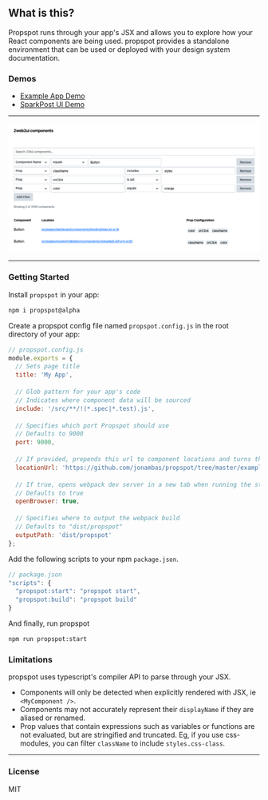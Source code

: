 ## What is this?

Propspot runs through your app's JSX and allows you to explore how your React components are being used. propspot provides a standalone environment that can be used or deployed with your design system documentation.

### Demos

- [Example App Demo](https://jonambas.github.io/propspot/)
- [SparkPost UI Demo](https://propspot-2web2ui.now.sh/)

---

![Image of the propspot interface in SparkPost's web app](demo.png)

---

### Getting Started

Install `propspot` in your app:

```bash
npm i propspot@alpha
```

Create a propspot config file named `propspot.config.js` in the root directory of your app:

```js
// propspot.config.js
module.exports = {
  // Sets page title
  title: 'My App',

  // Glob pattern for your app's code
  // Indicates where component data will be sourced
  include: '/src/**/!(*.spec|*.test).js',

  // Specifies which port Propspot should use
  // Defaults to 9000
  port: 9000,

  // If provided, prepends this url to component locations and turns them into links
  locationUrl: 'https://github.com/jonambas/propspot/tree/master/example',

  // If true, opens webpack dev server in a new tab when running the start command
  // Defaults to true
  openBrowser: true,

  // Specifies where to output the webpack build
  // Defaults to "dist/propspot"
  outputPath: 'dist/propspot'
};
```

Add the following scripts to your npm `package.json`.

```js
// package.json
"scripts": {
  "propspot:start": "propspot start",
  "propspot:build": "propspot build"
}
```

And finally, run propspot

```bash
npm run propspot:start
```

### Limitations

propspot uses typescript's compiler API to parse through your JSX.

- Components will only be detected when explicitly rendered with JSX, ie `<MyComponent />`.
- Components may not accurately represent their `displayName` if they are aliased or renamed.
- Prop values that contain expressions such as variables or functions are not evaluated, but are stringified and truncated. Eg, if you use css-modules, you can filter `className` to include `styles.css-class`.

---

### License

MIT
